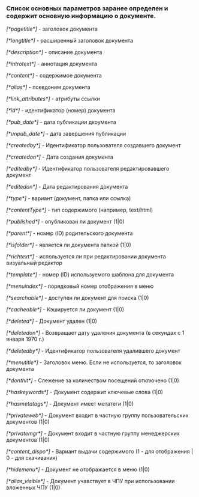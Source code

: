 ### Список основных параметров заранее определен и содержит основную информацию о документе.


*[\*pagetitle\*]* - заголовок документа 

*[\*longtitle\*]* - расширенный заголовок документа

*[\*description\*]* - описание документа

*[\*introtext\*]* - аннотация документа 

*[\*content\*]* - содержимое документа 

*[\*alias\*]* - псевдоним документа

*[\*link_attributes\*]* - атрибуты ссылки

*[\*id\*]* - идентификатор (номер) документа

*[\*pub_date\*]* - дата публикации дкоумента

*[\*unpub_date\*]* - дата завершения публикации 

*[\*createdby\*]* - Идентификатор пользователя создавшего документ 

*[\*createdon\*]* - Дата создания документа 

*[\*editedby\*]* - Идентификатор пользователя редактировавшего документ 

*[\*editedon\*]* - Дата редактирования документа 

*[\*type\*]* - вариант (документ, папка или ссылка) 

*[\*contentType\*]* - тип содержимого (например, text/html) 

*[\*published\*]* - опубликован ли документ (1|0) 

*[\*parent\*]* - номер (ID) родительского документа

*[\*isfolder\*]* - является ли документа папкой (1|0) 

*[\*richtext\*]* - используется ли при редактировании документа визуальный редактор 

*[\*template\*]* - номер (ID) используемого шаблона для документа 

*[\*menuindex\*]* - порядковый номер отображения в меню 

*[\*searchable\*]* - доступен ли документ для поиска (1|0) 

*[\*cacheable\*]* - Кэшируется ли документ (1|0) 

*[\*deleted\*]* - Документ удален (1|0) 

*[\*deletedon\*]* - Возвращает дату удаления документа (в секундах с 1 января 1970 г.) 

*[\*deletedby\*]* - Идентификатор пользователя удалившего документ 

*[\*menutitle\*]* - Заголовок меню. Если не используется, то заголовок документа 

*[\*donthit\*]* - Слежение за количеством посещений отключено (1|0) 

*[\*haskeywords\*]* - Документ содержит ключевые слова (1|0) 

*[\*hasmetatags\*]* - Документ имеет метатеги (1|0) 

*[\*privateweb\*]* - Документ входит в частную группу пользовательских документов (1|0) 

*[\*privatemgr\*]* - Документ входит в частную группу менеджерских документов (1|0) 

*[\*content_dispo\*]* - Вариант выдачи содержимого (1 - для отображения | 0 - для скачивания) 

*[\*hidemenu\*]* - Документ не отображается в меню (1|0) 

*[\*alias_visible\*]* - Документ учавствует в ЧПУ при использовании вложенных ЧПУ (1|0)